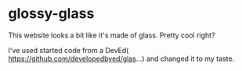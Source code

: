 # glossy-glass
This website looks a bit like it's made of glass. Pretty cool right?

I've used started code from a DevEd( https://github.com/developedbyed/glas...) and changed it to my taste. 
